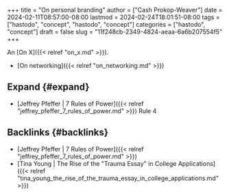 +++
title = "On personal branding"
author = ["Cash Prokop-Weaver"]
date = 2024-02-11T08:57:00-08:00
lastmod = 2024-02-24T18:01:51-08:00
tags = ["hastodo", "concept", "hastodo", "concept"]
categories = ["hastodo", "concept"]
draft = false
slug = "11f248cb-2349-4824-aeaa-6a6b207554f5"
+++

An [On X]({{< relref "on_x.md" >}}).

-   [On networking]({{< relref "on_networking.md" >}})


## Expand {#expand}

-   [Jeffrey Pfeffer | 7 Rules of Power]({{< relref "jeffrey_pfeffer_7_rules_of_power.md" >}}) Rule 4


## Backlinks {#backlinks}

-   [Jeffrey Pfeffer | 7 Rules of Power]({{< relref "jeffrey_pfeffer_7_rules_of_power.md" >}})
-   [Tina Young | The Rise of the "Trauma Essay" in College Applications]({{< relref "tina_young_the_rise_of_the_trauma_essay_in_college_applications.md" >}})
